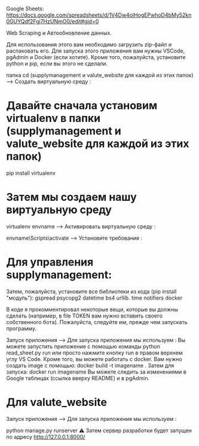 Google Sheets: https://docs.google.com/spreadsheets/d/1V4Dw4olHogEPwhoD4bMy52kn0GUYQdf2Fgj7HzUNmO0/edit#gid=0

Web Scraping и Автообновление данных.

Для использования этого вам необходимо загрузить zip-файл и распаковать его.
Для запуска этого приложения вам нужны VSCode, pgAdmin и Docker (если хотите). Кроме того, пожалуйста, установите python и pip, если вы этого не сделали.

папка cd (supplymanagement и valute_website для каждой из этих папок)
--> Создать виртуальную среду :

# Давайте сначала установим virtualenv в папки (supplymanagement и valute_website для каждой из этих папок)
pip install virtualenv

# Затем мы создаем нашу виртуальную среду
virtualenv envname
--> Активировать виртуальную среду :

envname\Scripts\activate
--> Установите требования :

# Для управления supplymanagement:

Затем, пожалуйста, установите все библиотеки из кода (pip install "модуль"):
gspread
psycopg2
datetime
bs4
urllib.
time
notifiers
docker

В коде я прокомментировал некоторые вещи, которые вы должны сделать (например, в file TOKEN вам нужно вставить своего собственного бота). Пожалуйста, следуйте им, прежде чем запускать программу.

Запуск приложения
--> Для запуска приложения мы используем :
Вы можете запустить приложение с помощью команды python read_sheet.py run или просто нажмите кнопку run в правом верхнем углу VS Code.
Кроме того, вы можете работать с docker. Вам нужно создать image с помощью: docker build -t imagename .
Затем для запуска: docker run imagename
Вы можете следить за изменениями в Google таблицах (ссылка вверху README) и в pgAdmin.

# Для valute_website

Запуск приложения
--> Для запуска приложения мы используем :

python manage.py runserver
⚠ Затем сервер разработки будет запущен по адресу http://127.0.0.1:8000/
